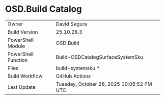 ﻿# OSD.Build Catalog

| | |
|-|-|
| Owner | David Segura |
| Build Version | 25.10.28.3 |
| PowerShell Module | OSD.Build |
| PowerShell Function | Build-OSDCatalogSurfaceSystemSku |
| Files | build-systemsku.* |
| Build Workflow | GitHub Actions |
| Last Update | Tuesday, October 28, 2025 10:06:52 PM UTC |

